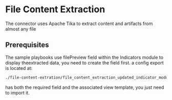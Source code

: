# File Content Extraction
 The connector uses Apache Tika to extract content and artifacts from almost any file
## Prerequisites
The sample playbooks use filePreview field within the Indicators module to display theextracted data, you need to create the field first. a config export is located at:
``` bash
./file-content-extration/file_content_extraction_updated_indicator_module.zip
```
has both the required field and the associated view template, you just need to import it.
